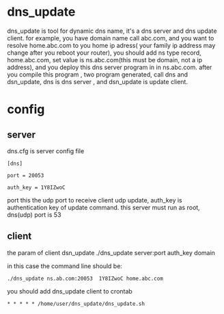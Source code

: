 # dns_update

dns_update is tool for dynamic dns name, it's a dns server and dns update client.
for example, you have domain name call abc.com, and you want to resolve home.abc.com to 
you home ip adress( your family ip address may change after you reboot your router),
you should add ns type record, home.abc.com, set value is ns.abc.com(this must be domain,
not a ip address), and you deploy this dns server program in in ns.abc.com.
after you compile this program , two program generated, call dns and dsn_update,
dns is dns server , and dsn_update is update client.


# config
## server
dns.cfg is server config file
```
[dns]

port = 20053

auth_key = 1Y8IZwoC
```

port this the udp port to receive client udp update, auth_key is authentication key of update command.
this server must run as root, dns(udp) port is 53

## client
the param of client dsn_update 
./dns_update server:port auth_key  domain

in this case the command line should be:
```
./dns_update ns.ab.com:20053  1Y8IZwoC home.abc.com
```

you should add dns_update client to crontab 

```
* * * * * /home/user/dns_update/dns_update.sh
```


